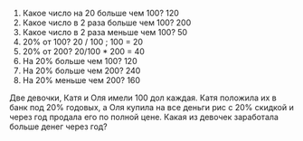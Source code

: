 1. Какое число на 20 больше чем 100? 120
2. Какое число в 2 раза больше чем 100? 200
3. Какое число в 2 раза меньше чем 100? 50
4. 20% от 100? 20 / 100 ; 100 = 20
5. 20% от 200? 20/100 * 200 = 40
6. На 20% больше чем 100? 120
7. На 20% больше чем 200? 240
8. На 20% меньше чем 200? 160


Две девочки, Катя и Оля имели 100 дол каждая. Катя положила их в банк под 20% годовых, а Оля купила на все деньги рис с 20% скидкой и через год продала его по полной цене.
Какая из девочек заработала больше денег через год?
